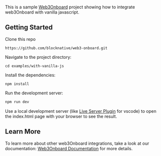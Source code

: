 This is a sample [Web3Onboard](https://github.com/blocknative/web3-onboard) project showing how to integrate web3Onboard with vanilla javascript.

## Getting Started

Clone this repo

```
https://github.com/blocknative/web3-onboard.git
```

Navigate to the project directory:

```
cd examples/with-vanilla-js
```

Install the dependencies:

```
npm install
```

Run the development server:

```bash
npm run dev
```

Use a local development server (like [Live Server Plugin](https://marketplace.visualstudio.com/items?itemName=ritwickdey.LiveServer) for vscode) to open the index.html page with your browser to see the result.

## Learn More

To learn more about other web3Onboard integrations, take a look at our documentation: [Web3Onboard Documentation](https://onboard.blocknative.com/docs/overview/introduction#features) for more details.
